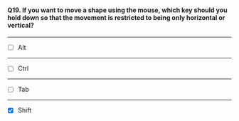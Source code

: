 #### Q19. If you want to move a shape using the mouse, which key should you hold down so that the movement is restricted to being only horizontal or vertical?

---

- [ ] Alt

---

- [ ] Ctrl

---

- [ ] Tab

---

- [x] Shift
